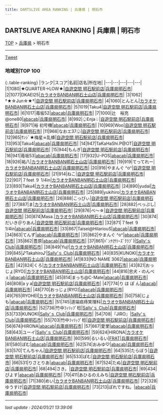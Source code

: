 ```yaml
---
title: DARTSLIVE AREA RANKING | 兵庫県 | 明石市
---
```

## DARTSLIVE AREA RANKING | 兵庫県 | 明石市

[TOP](/darts/rank/) > [兵庫県](/darts/rank/兵庫県/) > 明石市

___

<a href="https://twitter.com/share?ref_src=twsrc%5Etfw" data-text="DARTSLIVE AREA RANKING | 兵庫県明石市" class="twitter-share-button" data-via="DARTSLIVE" data-hashtags="DARTSLIVE" data-related="DARTSLIVE" data-show-count="false">Tweet</a>

### 地域別TOP 100

{:.table-ranking}
|ランク|スコア|名前|店名|所在地|
|---|---|---|---|---|
|1|1080|★QUARTER→LOW★|<a href="https://search.dartslive.com/jp/shop/cf31be5b9eb2e6595f9f3321c1147265">自遊空間 明石駅前店</a>|<a href="/darts/rank/兵庫県/明石市">兵庫県明石市</a>|
|2|1077|DKAEI25|<a href="https://search.dartslive.com/jp/shop/b8350ee990ae59d50d9b047a20a7ba1e">カラオケBANBAN明石土山店</a>|<a href="/darts/rank/兵庫県/明石市">兵庫県明石市</a>|
|3|1062|†★☆Jun☆★†|<a href="https://search.dartslive.com/jp/shop/cf31be5b9eb2e6595f9f3321c1147265">自遊空間 明石駅前店</a>|<a href="/darts/rank/兵庫県/明石市">兵庫県明石市</a>|
|4|1060|とんとん|<a href="https://search.dartslive.com/jp/shop/b8350ee990ae59d50d9b047a20a7ba1e">カラオケBANBAN明石土山店</a>|<a href="/darts/rank/兵庫県/明石市">兵庫県明石市</a>|
|5|1019|Taku4|<a href="https://search.dartslive.com/jp/shop/cf31be5b9eb2e6595f9f3321c1147265">自遊空間 明石駅前店</a>|<a href="/darts/rank/兵庫県/明石市">兵庫県明石市</a>|
|6|1017|苺坂52|<a href="https://search.dartslive.com/jp/shop/890ea0449c89582f58d385ea46352d8f">abacab</a>|<a href="/darts/rank/兵庫県/明石市">兵庫県明石市</a>|
|7|1000|辻　裕充@one80|<a href="https://search.dartslive.com/jp/shop/890ea0449c89582f58d385ea46352d8f">abacab</a>|<a href="/darts/rank/兵庫県/明石市">兵庫県明石市</a>|
|8|992|♤Enja♤|<a href="https://search.dartslive.com/jp/shop/cf31be5b9eb2e6595f9f3321c1147265">自遊空間 明石駅前店</a>|<a href="/darts/rank/兵庫県/明石市">兵庫県明石市</a>|
|9|971|裕 初号機|<a href="https://search.dartslive.com/jp/shop/890ea0449c89582f58d385ea46352d8f">abacab</a>|<a href="/darts/rank/兵庫県/明石市">兵庫県明石市</a>|
|10|969|Woo|<a href="https://search.dartslive.com/jp/shop/cf31be5b9eb2e6595f9f3321c1147265">自遊空間 明石駅前店</a>|<a href="/darts/rank/兵庫県/明石市">兵庫県明石市</a>|
|11|968|なおエ37♧|<a href="https://search.dartslive.com/jp/shop/cf31be5b9eb2e6595f9f3321c1147265">自遊空間 明石駅前店</a>|<a href="/darts/rank/兵庫県/明石市">兵庫県明石市</a>|
|12|965|ｻﾝｼﾞ★梅星☠乱蜂|<a href="https://search.dartslive.com/jp/shop/cf31be5b9eb2e6595f9f3321c1147265">自遊空間 明石駅前店</a>|<a href="/darts/rank/兵庫県/明石市">兵庫県明石市</a>|
|13|953|Taku4|<a href="https://search.dartslive.com/jp/shop/890ea0449c89582f58d385ea46352d8f">abacab</a>|<a href="/darts/rank/兵庫県/明石市">兵庫県明石市</a>|
|14|947|TaKaHaShi.P@OT|<a href="https://search.dartslive.com/jp/shop/cf31be5b9eb2e6595f9f3321c1147265">自遊空間 明石駅前店</a>|<a href="/darts/rank/兵庫県/明石市">兵庫県明石市</a>|
|15|944|もんぎ|<a href="https://search.dartslive.com/jp/shop/cf31be5b9eb2e6595f9f3321c1147265">自遊空間 明石駅前店</a>|<a href="/darts/rank/兵庫県/明石市">兵庫県明石市</a>|
|16|941|苺坂53|<a href="https://search.dartslive.com/jp/shop/890ea0449c89582f58d385ea46352d8f">abacab</a>|<a href="/darts/rank/兵庫県/明石市">兵庫県明石市</a>|
|17|932|U-POS|<a href="https://search.dartslive.com/jp/shop/890ea0449c89582f58d385ea46352d8f">abacab</a>|<a href="/darts/rank/兵庫県/明石市">兵庫県明石市</a>|
|18|926|祐八|<a href="https://search.dartslive.com/jp/shop/b8350ee990ae59d50d9b047a20a7ba1e">カラオケBANBAN明石土山店</a>|<a href="/darts/rank/兵庫県/明石市">兵庫県明石市</a>|
|19|919|てってれー|<a href="https://search.dartslive.com/jp/shop/b8350ee990ae59d50d9b047a20a7ba1e">カラオケBANBAN明石土山店</a>|<a href="/darts/rank/兵庫県/明石市">兵庫県明石市</a>|
|20|916|やまんぐ ^o^|<a href="https://search.dartslive.com/jp/shop/cf31be5b9eb2e6595f9f3321c1147265">自遊空間 明石駅前店</a>|<a href="/darts/rank/兵庫県/明石市">兵庫県明石市</a>|
|21|914|ねこ|<a href="https://search.dartslive.com/jp/shop/cf31be5b9eb2e6595f9f3321c1147265">自遊空間 明石駅前店</a>|<a href="/darts/rank/兵庫県/明石市">兵庫県明石市</a>|
|22|907|７feet ９ 1/4in|<a href="https://search.dartslive.com/jp/shop/b8350ee990ae59d50d9b047a20a7ba1e">カラオケBANBAN明石土山店</a>|<a href="/darts/rank/兵庫県/明石市">兵庫県明石市</a>|
|23|893|Taku4|<a href="https://search.dartslive.com/jp/shop/b8350ee990ae59d50d9b047a20a7ba1e">カラオケBANBAN明石土山店</a>|<a href="/darts/rank/兵庫県/明石市">兵庫県明石市</a>|
|24|890|yudai|<a href="https://search.dartslive.com/jp/shop/b8350ee990ae59d50d9b047a20a7ba1e">カラオケBANBAN明石土山店</a>|<a href="/darts/rank/兵庫県/明石市">兵庫県明石市</a>|
|25|889|yukihiro|<a href="https://search.dartslive.com/jp/shop/b8350ee990ae59d50d9b047a20a7ba1e">カラオケBANBAN明石土山店</a>|<a href="/darts/rank/兵庫県/明石市">兵庫県明石市</a>|
|26|888|こっぴぃ|<a href="https://search.dartslive.com/jp/shop/cf31be5b9eb2e6595f9f3321c1147265">自遊空間 明石駅前店</a>|<a href="/darts/rank/兵庫県/明石市">兵庫県明石市</a>|
|27|887|ま|<a href="https://search.dartslive.com/jp/shop/b8350ee990ae59d50d9b047a20a7ba1e">カラオケBANBAN明石土山店</a>|<a href="/darts/rank/兵庫県/明石市">兵庫県明石市</a>|
|28|882|べっぷし|<a href="https://search.dartslive.com/jp/shop/cf31be5b9eb2e6595f9f3321c1147265">自遊空間 明石駅前店</a>|<a href="/darts/rank/兵庫県/明石市">兵庫県明石市</a>|
|29|876|べ～☆|<a href="https://search.dartslive.com/jp/shop/cf31be5b9eb2e6595f9f3321c1147265">自遊空間 明石駅前店</a>|<a href="/darts/rank/兵庫県/明石市">兵庫県明石市</a>|
|30|874|Masa.|<a href="https://search.dartslive.com/jp/shop/b8350ee990ae59d50d9b047a20a7ba1e">カラオケBANBAN明石土山店</a>|<a href="/darts/rank/兵庫県/明石市">兵庫県明石市</a>|
|30|874|だいき＠りあん|<a href="https://search.dartslive.com/jp/shop/cf31be5b9eb2e6595f9f3321c1147265">自遊空間 明石駅前店</a>|<a href="/darts/rank/兵庫県/明石市">兵庫県明石市</a>|
|32|871|７feet ９ 1/4in|<a href="https://search.dartslive.com/jp/shop/890ea0449c89582f58d385ea46352d8f">abacab</a>|<a href="/darts/rank/兵庫県/明石市">兵庫県明石市</a>|
|33|867|Taisei@HilariouS|<a href="https://search.dartslive.com/jp/shop/890ea0449c89582f58d385ea46352d8f">abacab</a>|<a href="/darts/rank/兵庫県/明石市">兵庫県明石市</a>|
|34|863|てんず|<a href="https://search.dartslive.com/jp/shop/890ea0449c89582f58d385ea46352d8f">abacab</a>|<a href="/darts/rank/兵庫県/明石市">兵庫県明石市</a>|
|35|862|やまんぐ ^o^|<a href="https://search.dartslive.com/jp/shop/890ea0449c89582f58d385ea46352d8f">abacab</a>|<a href="/darts/rank/兵庫県/明石市">兵庫県明石市</a>|
|35|862|豊原|<a href="https://search.dartslive.com/jp/shop/890ea0449c89582f58d385ea46352d8f">abacab</a>|<a href="/darts/rank/兵庫県/明石市">兵庫県明石市</a>|
|37|861|ﾊﾞﾝﾅ(ｻﾘｰｽﾞｸﾗﾌﾞ)|<a href="https://search.dartslive.com/jp/shop/0e1a0ed39bbffacd0d9b047a20a7ba1e">Sally’ｓ Club</a>|<a href="/darts/rank/兵庫県/明石市">兵庫県明石市</a>|
|38|849|Yuj!|<a href="https://search.dartslive.com/jp/shop/b8350ee990ae59d50d9b047a20a7ba1e">カラオケBANBAN明石土山店</a>|<a href="/darts/rank/兵庫県/明石市">兵庫県明石市</a>|
|39|845|♪Takahiro♪|<a href="https://search.dartslive.com/jp/shop/0e1a0ed39bbffacd0d9b047a20a7ba1e">Sally’ｓ Club</a>|<a href="/darts/rank/兵庫県/明石市">兵庫県明石市</a>|
|40|835|KUNOKI|<a href="https://search.dartslive.com/jp/shop/b8350ee990ae59d50d9b047a20a7ba1e">カラオケBANBAN明石土山店</a>|<a href="/darts/rank/兵庫県/明石市">兵庫県明石市</a>|
|41|833|NO NAME 3062|<a href="https://search.dartslive.com/jp/shop/890ea0449c89582f58d385ea46352d8f">abacab</a>|<a href="/darts/rank/兵庫県/明石市">兵庫県明石市</a>|
|42|824|くろ|<a href="https://search.dartslive.com/jp/shop/b8350ee990ae59d50d9b047a20a7ba1e">カラオケBANBAN明石土山店</a>|<a href="/darts/rank/兵庫県/明石市">兵庫県明石市</a>|
|43|821|おっじょ[RYO]|<a href="https://search.dartslive.com/jp/shop/b8350ee990ae59d50d9b047a20a7ba1e">カラオケBANBAN明石土山店</a>|<a href="/darts/rank/兵庫県/明石市">兵庫県明石市</a>|
|44|816|忠犬・のんべぇ|<a href="https://search.dartslive.com/jp/shop/890ea0449c89582f58d385ea46352d8f">abacab</a>|<a href="/darts/rank/兵庫県/明石市">兵庫県明石市</a>|
|45|814|まっち@C-Mate|<a href="https://search.dartslive.com/jp/shop/890ea0449c89582f58d385ea46352d8f">abacab</a>|<a href="/darts/rank/兵庫県/明石市">兵庫県明石市</a>|
|46|808|a y a|<a href="https://search.dartslive.com/jp/shop/cf31be5b9eb2e6595f9f3321c1147265">自遊空間 明石駅前店</a>|<a href="/darts/rank/兵庫県/明石市">兵庫県明石市</a>|
|47|774|り ほ ぽ ん|<a href="https://search.dartslive.com/jp/shop/890ea0449c89582f58d385ea46352d8f">abacab</a>|<a href="/darts/rank/兵庫県/明石市">兵庫県明石市</a>|
|48|770|おっじょ[RYO]|<a href="https://search.dartslive.com/jp/shop/890ea0449c89582f58d385ea46352d8f">abacab</a>|<a href="/darts/rank/兵庫県/明石市">兵庫県明石市</a>|
|49|765|RYOHEI|<a href="https://search.dartslive.com/jp/shop/b8350ee990ae59d50d9b047a20a7ba1e">カラオケBANBAN明石土山店</a>|<a href="/darts/rank/兵庫県/明石市">兵庫県明石市</a>|
|50|758|じょも|<a href="https://search.dartslive.com/jp/shop/890ea0449c89582f58d385ea46352d8f">abacab</a>|<a href="/darts/rank/兵庫県/明石市">兵庫県明石市</a>|
|51|745|道端痰痔笑理科|<a href="https://search.dartslive.com/jp/shop/b8350ee990ae59d50d9b047a20a7ba1e">カラオケBANBAN明石土山店</a>|<a href="/darts/rank/兵庫県/明石市">兵庫県明石市</a>|
|52|736|竹中ﾌｨﾘｯﾌﾟ稔|<a href="https://search.dartslive.com/jp/shop/0e1a0ed39bbffacd0d9b047a20a7ba1e">Sally’ｓ Club</a>|<a href="/darts/rank/兵庫県/明石市">兵庫県明石市</a>|
|53|733|KUNOKI|<a href="https://search.dartslive.com/jp/shop/0e1a0ed39bbffacd0d9b047a20a7ba1e">Sally’ｓ Club</a>|<a href="/darts/rank/兵庫県/明石市">兵庫県明石市</a>|
|54|708|『JIRO』|<a href="https://search.dartslive.com/jp/shop/0e1a0ed39bbffacd0d9b047a20a7ba1e">Sally’ｓ Club</a>|<a href="/darts/rank/兵庫県/明石市">兵庫県明石市</a>|
|55|703|竹中ﾌｨﾘｯﾌﾟ稔|<a href="https://search.dartslive.com/jp/shop/cf31be5b9eb2e6595f9f3321c1147265">自遊空間 明石駅前店</a>|<a href="/darts/rank/兵庫県/明石市">兵庫県明石市</a>|
|56|674|HIRONA|<a href="https://search.dartslive.com/jp/shop/890ea0449c89582f58d385ea46352d8f">abacab</a>|<a href="/darts/rank/兵庫県/明石市">兵庫県明石市</a>|
|57|667|愛里|<a href="https://search.dartslive.com/jp/shop/890ea0449c89582f58d385ea46352d8f">abacab</a>|<a href="/darts/rank/兵庫県/明石市">兵庫県明石市</a>|
|58|643|ユーイ|<a href="https://search.dartslive.com/jp/shop/0e1a0ed39bbffacd0d9b047a20a7ba1e">Sally’ｓ Club</a>|<a href="/darts/rank/兵庫県/明石市">兵庫県明石市</a>|
|59|624|HIRONA|<a href="https://search.dartslive.com/jp/shop/b8350ee990ae59d50d9b047a20a7ba1e">カラオケBANBAN明石土山店</a>|<a href="/darts/rank/兵庫県/明石市">兵庫県明石市</a>|
|60|599|るいるい|<a href="https://search.dartslive.com/jp/shop/728ea68c93df42ae0d9b047a20a7ba1e">FRAT</a>|<a href="/darts/rank/兵庫県/明石市">兵庫県明石市</a>|
|61|580|ぽむ|<a href="https://search.dartslive.com/jp/shop/890ea0449c89582f58d385ea46352d8f">abacab</a>|<a href="/darts/rank/兵庫県/明石市">兵庫県明石市</a>|
|62|574|おみゆ♡|<a href="https://search.dartslive.com/jp/shop/890ea0449c89582f58d385ea46352d8f">abacab</a>|<a href="/darts/rank/兵庫県/明石市">兵庫県明石市</a>|
|63|570|てんちゃん|<a href="https://search.dartslive.com/jp/shop/cf31be5b9eb2e6595f9f3321c1147265">自遊空間 明石駅前店</a>|<a href="/darts/rank/兵庫県/明石市">兵庫県明石市</a>|
|64|535|たらぼう|<a href="https://search.dartslive.com/jp/shop/cf31be5b9eb2e6595f9f3321c1147265">自遊空間 明石駅前店</a>|<a href="/darts/rank/兵庫県/明石市">兵庫県明石市</a>|
|65|533|ぽむ|<a href="https://search.dartslive.com/jp/shop/cf31be5b9eb2e6595f9f3321c1147265">自遊空間 明石駅前店</a>|<a href="/darts/rank/兵庫県/明石市">兵庫県明石市</a>|
|66|531|りさとりあ|<a href="https://search.dartslive.com/jp/shop/890ea0449c89582f58d385ea46352d8f">abacab</a>|<a href="/darts/rank/兵庫県/明石市">兵庫県明石市</a>|
|67|524|たぬ|<a href="https://search.dartslive.com/jp/shop/cf31be5b9eb2e6595f9f3321c1147265">自遊空間 明石駅前店</a>|<a href="/darts/rank/兵庫県/明石市">兵庫県明石市</a>|
|68|494|さき。|<a href="https://search.dartslive.com/jp/shop/cf31be5b9eb2e6595f9f3321c1147265">自遊空間 明石駅前店</a>|<a href="/darts/rank/兵庫県/明石市">兵庫県明石市</a>|
|69|434|ぴよす|<a href="https://search.dartslive.com/jp/shop/890ea0449c89582f58d385ea46352d8f">abacab</a>|<a href="/darts/rank/兵庫県/明石市">兵庫県明石市</a>|
|70|411|あひるのえみち|<a href="https://search.dartslive.com/jp/shop/cf31be5b9eb2e6595f9f3321c1147265">自遊空間 明石駅前店</a>|<a href="/darts/rank/兵庫県/明石市">兵庫県明石市</a>|
|71|380|めい|<a href="https://search.dartslive.com/jp/shop/b8350ee990ae59d50d9b047a20a7ba1e">カラオケBANBAN明石土山店</a>|<a href="/darts/rank/兵庫県/明石市">兵庫県明石市</a>|
|72|328|ゆうすけ|<a href="https://search.dartslive.com/jp/shop/cf31be5b9eb2e6595f9f3321c1147265">自遊空間 明石駅前店</a>|<a href="/darts/rank/兵庫県/明石市">兵庫県明石市</a>|
|73|213|ぽれですね。|<a href="https://search.dartslive.com/jp/shop/890ea0449c89582f58d385ea46352d8f">abacab</a>|<a href="/darts/rank/兵庫県/明石市">兵庫県明石市</a>|



___

_last update : 2024/01/21 13:39:06_


<script src="https://cdnjs.cloudflare.com/ajax/libs/jquery/3.6.1/jquery.min.js" integrity="sha512-aVKKRRi/Q/YV+4mjoKBsE4x3H+BkegoM/em46NNlCqNTmUYADjBbeNefNxYV7giUp0VxICtqdrbqU7iVaeZNXA==" crossorigin="anonymous" referrerpolicy="no-referrer"></script>
<script src="https://cdnjs.cloudflare.com/ajax/libs/jquery.tablesorter/2.31.3/js/jquery.tablesorter.min.js" integrity="sha512-qzgd5cYSZcosqpzpn7zF2ZId8f/8CHmFKZ8j7mU4OUXTNRd5g+ZHBPsgKEwoqxCtdQvExE5LprwwPAgoicguNg==" crossorigin="anonymous" referrerpolicy="no-referrer"></script>
<link rel="stylesheet" href="https://cdnjs.cloudflare.com/ajax/libs/jquery.tablesorter/2.31.3/css/theme.default.min.css" integrity="sha512-wghhOJkjQX0Lh3NSWvNKeZ0ZpNn+SPVXX1Qyc9OCaogADktxrBiBdKGDoqVUOyhStvMBmJQ8ZdMHiR3wuEq8+w==" crossorigin="anonymous" referrerpolicy="no-referrer" />
<script>
$(function() {
    $(".table-ranking").tablesorter({sortList:[[0, 0]]});
});
</script>

<script async src="https://platform.twitter.com/widgets.js" charset="utf-8"></script>